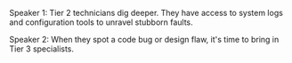 Speaker 1: Tier 2 technicians dig deeper. They have access to system logs and configuration tools to unravel stubborn faults.

Speaker 2: When they spot a code bug or design flaw, it's time to bring in Tier 3 specialists.
